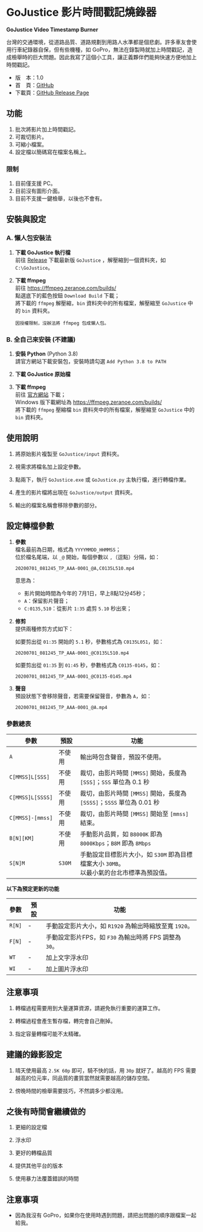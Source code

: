 # GoJustice 影片時間戳記燒錄器

**GoJustice Video Timestamp Burner**

台灣的交通環境，從道路品質、道路規劃到用路人水準都是個悲劇。許多車友會使用行車紀錄器自保，但有些機種，如 GoPro，無法在錄製時就加上時間戳記，造成檢舉時的巨大問題。因此我寫了這個小工具，讓正義夥伴們能夠快速方便地加上時間戳記。

* 版　本：1.0
* 首　頁：[GitHub](https://github.com/cacaplus/gojustice)
* 下載頁：[GitHub Release Page](https://github.com/cacaplus/gojustice/releases)


## 功能

1. 批次將影片加上時間戳記。
2. 可裁切影片。
3. 可縮小檔案。
4. 設定檔以簡碼寫在檔案名稱上。


### 限制

1. 目前僅支援 PC。
2. 目前沒有圖形介面。
3. 目前不支援一鍵檢舉，以後也不會有。


## 安裝與設定

### A. 懶人包安裝法

1. **下載 GoJustice 執行檔**  
   前往 [Release](https://github.com/cacaplus/gojustice/releases) 下載最新版 `GoJustice` ，解壓縮到一個資料夾，如 `C:\GoJustice`。

2. **下載 ffmpeg**  
   前往 https://ffmpeg.zeranoe.com/builds/   
   點選底下的藍色按鈕 `Download Build` 下載；  
   將下載的 `ffmpeg` 解壓縮，`bin` 資料夾中的所有檔案，解壓縮至 `GoJustice` 中的 `bin` 資料夾。  
 
       因授權限制，沒辦法將 ffmpeg 包成懶人包。


### B. 全自己來安裝 (不建議)

1. **安裝 Python** (Python 3.8)  
   請官方網站下載安裝包，安裝時請勾選 `Add Python 3.8 to PATH`

2. **下載 GoJustice 原始檔**  

3. **下載 ffmpeg**  
   前往 [官方網站](https://ffmpeg.org/) 下載；  
   Windows 版下載網址為 https://ffmpeg.zeranoe.com/builds/  
   將下載的 `ffmpeg` 壓縮檔 `bin` 資料夾中的所有檔案，解壓縮至 `GoJustice` 中的 `bin` 資料夾。


## 使用說明

1. 將原始影片複製至 `GoJustice/input` 資料夾。

2. 視需求將檔名加上設定參數。

3. 點兩下，執行 `GoJustice.exe` 或 `GoJustice.py` 主執行檔，進行轉檔作業。

4. 產生的影片檔將出現在 `GoJustice/output` 資料夾。
   
5. 輸出的檔案名稱會移除參數的部分。


## 設定轉檔參數

1. **參數**  
   檔名最前為日期，格式為 `YYYYMMDD_HHMMSS`；  
   位於檔名尾端，以 `_@` 開始，每個參數以 `,`（逗點）分隔，如：
   
       20200701_081245_TP_AAA-0001_@A,C0135L510.mp4 
   
   意思為：  
   * 影片開始時間為今年的 7月1日，早上8點12分45秒；
   * `A`：保留影片聲音；
   * `C:0135,510`：從影片 `1:35` 處剪 `5.10` 秒出來；

2. **修剪**  
   提供兩種修剪方式如下：

   如要剪出從 `01:35` 開始的 `5.1` 秒，參數格式為 `C0135L051`，如：  
   
       20200701_081245_TP_AAA-0001_@C0135L510.mp4

   如要剪出從 `01:35` 到 `01:45` 秒，參數格式為 `C0135-0145`，如：  

       20200701_081245_TP_AAA-0001_@C0135-0145.mp4

3. **聲音**  
   預設狀態下會移除聲音，若需要保留聲音，參數為 `A`，如：  
   
       20200701_081245_TP_AAA-0001_@A.mp4


### 參數總表

|參數|預設|功能
|--|--|--
|`A`              |不使用|輸出時包含聲音，預設不使用。
|`C[MMSS]L[SSS]`  |不使用|裁切，由影片時間 `[MMSS]` 開始，長度為 `[SSS]`；`SSS` 單位為 0.1 秒
|`C[MMSS]L[SSSS]` |不使用|裁切，由影片時間 `[MMSS]` 開始，長度為 `[SSSS]`；`SSSS` 單位為 0.01 秒
|`C[MMSS]-[mmss]` |不使用|裁切，由影片時間 `[MMSS]` 開始至 `[mmss]` 結束。
|`B[N][KM]`       |不使用|手動影片品質，如 `B8000K` 即為 `8000Kbps`；`B8M` 即為 `8Mbps`
|`S[N]M`          |`S30M`|手動設定目標影片大小，如 `S30M` 即為目標檔案大小 `30MB`。<br>以最小氣的台北市標準為預設值。

**以下為預定更新的功能**

|參數|預設|功能
|--|--|--
|`R[N]`           |-|手動設定影片大小，如 `R1920` 為輸出時縮放至寬 `1920`。
|`F[N]`           |-|手動設定影片FPS，如 `F30` 為輸出時將 FPS 調整為 `30`。
|`WT`             |-|加上文字浮水印
|`WI`             |-|加上圖片浮水印


## 注意事項

1. 轉檔過程需要用到大量運算資源，請避免執行重要的運算工作。
   
2. 轉檔過程會產生暫存檔，轉完會自己刪掉。
   
3. 指定容量轉檔可能不太精確。


## 建議的錄影設定

1. 晴天使用最高 `2.5K 60p` 即可，騎不快的話，用 `30p` 就好了。越高的 FPS 需要越高的位元率，同品質的畫質當然就需要越高的儲存空間。

2. 傍晚時間的檢舉需要技巧，不然調多少都沒用。


## 之後有時間會繼續做的

1. 更細的設定檔

2. 浮水印

3. 更好的轉檔品質

4. 提供其他平台的版本

5. 使用暴力法覆蓋錯誤的時間


## 注意事項

* 因為我沒有 GoPro，如果你在使用時遇到問題，請把出問題的順序跟檔案一起給我。